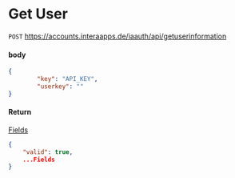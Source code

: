 # Get User
`POST` https://accounts.interaapps.de/iaauth/api/getuserinformation
#### body
```json
{
        "key": "API_KEY",
        "userkey": ""
}
```
#### Return
[Fields](fields.md)
```json
{
    "valid": true,
    ...Fields
}
```